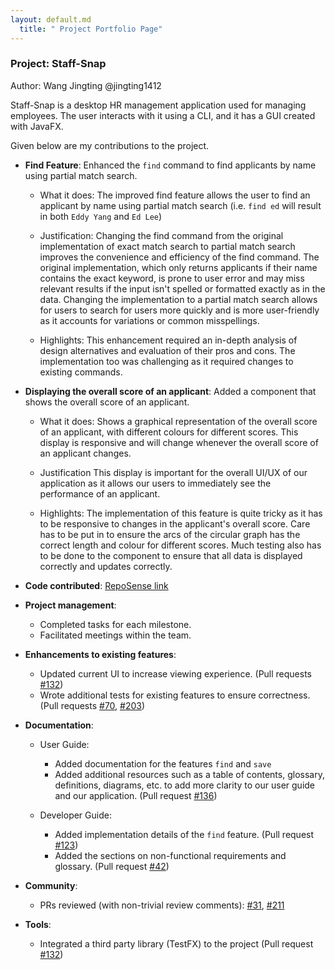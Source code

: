 ```yaml
---
layout: default.md
  title: " Project Portfolio Page"
---
```


### Project: Staff-Snap
Author: Wang Jingting @jingting1412

Staff-Snap is a desktop HR management application used for managing employees. The user interacts with it using a CLI, and it has a GUI created with JavaFX.

Given below are my contributions to the project.

* **Find Feature**: Enhanced the `find` command to find applicants by name using partial match search.

  * What it does: 
    The improved find feature allows the user to find an applicant by name using partial match search (i.e. `find ed` will result in both `Eddy Yang` and `Ed Lee`)
  
  * Justification: 
  Changing the find command from the original implementation of exact match search to partial match search improves the 
  convenience and efficiency of the find command. The original implementation, which only returns applicants if their name
  contains the exact keyword, is prone to user error and may miss relevant results if the input isn't spelled or formatted exactly as in the data.
  Changing the implementation to a partial match search allows for users to search for users more quickly and
  is more user-friendly as it accounts for variations or common misspellings.
  
  * Highlights: 
  This enhancement required an in-depth analysis of design alternatives and evaluation of their pros and cons. 
  The implementation too was challenging as it required changes to existing commands.


* **Displaying the overall score of an applicant**: Added a component that shows the overall score of an applicant.

  * What it does:
  Shows a graphical representation of the overall score of an applicant, with different colours for different scores.
  This display is responsive and will change whenever the overall score of an applicant changes.
  
  * Justification
  This display is important for the overall UI/UX of our application as it allows our users to immediately see the performance
  of an applicant. 

  * Highlights:
  The implementation of this feature is quite tricky as it has to be responsive to changes in the applicant's overall score.
  Care has to be put in to ensure the arcs of the circular graph has the correct length and colour for different scores.
  Much testing also has to be done to the component to ensure that all data is displayed correctly and updates correctly.


* **Code contributed**: [RepoSense link](https://nus-cs2103-ay2324s1.github.io/tp-dashboard/?search=jingting1412&breakdown=true)


* **Project management**:

  * Completed tasks for each milestone.
  * Facilitated meetings within the team.


* **Enhancements to existing features**:

  * Updated current UI to increase viewing experience. (Pull requests [#132](https://github.com/AY2324S1-CS2103T-W08-1/tp/pull/132))
  * Wrote additional tests for existing features to ensure correctness. 
  (Pull requests [#70](https://github.com/AY2324S1-CS2103T-W08-1/tp/pull/70), [#203](https://github.com/AY2324S1-CS2103T-W08-1/tp/pull/203))


* **Documentation**:
  * User Guide:
    * Added documentation for the features `find` and `save` 
    * Added additional resources such as a table of contents, glossary, definitions, diagrams, etc. to add more clarity 
    to our user guide and our application. (Pull request [#136](https://github.com/AY2324S1-CS2103T-W08-1/tp/pull/136))

  * Developer Guide:
    * Added implementation details of the `find` feature. (Pull request [#123](https://github.com/AY2324S1-CS2103T-W08-1/tp/pull/123))
    * Added the sections on non-functional requirements and glossary. (Pull request [#42](https://github.com/AY2324S1-CS2103T-W08-1/tp/pull/42))


* **Community**:
  * PRs reviewed (with non-trivial review comments): [#31](https://github.com/AY2324S1-CS2103T-W08-1/tp/pull/31), 
  [#211](https://github.com/AY2324S1-CS2103T-W08-1/tp/pull/211#pullrequestreview-1720643976)

* **Tools**:
  * Integrated a third party library (TestFX) to the project (Pull request [#132](https://github.com/AY2324S1-CS2103T-W08-1/tp/pull/132))
